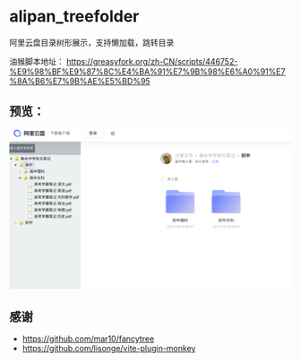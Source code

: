 # alipan_treefolder
阿里云盘目录树形展示，支持懒加载，跳转目录

油猴脚本地址：
https://greasyfork.org/zh-CN/scripts/446752-%E9%98%BF%E9%87%8C%E4%BA%91%E7%9B%98%E6%A0%91%E7%8A%B6%E7%9B%AE%E5%BD%95

## 预览：
![show.png](show.png)

## 感谢
- https://github.com/mar10/fancytree
- https://github.com/lisonge/vite-plugin-monkey
